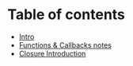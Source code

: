 # Table of contents

* [Intro](README.md)
* [Functions & Callbacks notes](functions-and-callbacks-notes.md)
* [Closure Introduction](closure-introduction.md)
